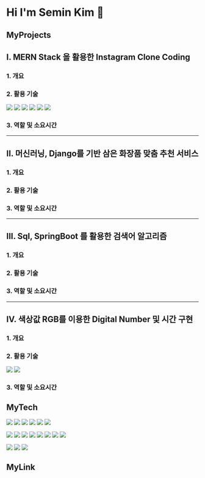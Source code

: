 # Hi I'm Semin Kim 👋

## MyProjects
 ## I. **MERN Stack 을 활용한 Instagram Clone Coding**
 ### 1. 개요
 ### 2. 활용 기술
 <img src="https://img.shields.io/badge/React-61DAFB?style=for-the-badge&logo=react&logoColor=white"> <img src="https://img.shields.io/badge/Redux-764ABC?style=for-the-badge&logo=redux&logoColor=white">
 <img src="https://img.shields.io/badge/Node.js-339933?style=for-the-badge&logo=node.js&logoColor=white"> <img src="https://img.shields.io/badge/Express.js-000000?style=for-the-badge&logo=express&logoColor=white">
 <img src="https://img.shields.io/badge/MongoDB-47A248?style=for-the-badge&logo=mongodb&logoColor=white"> <img src="https://img.shields.io/badge/JavaScript-F7DF1E?style=for-the-badge&logo=javascript&logoColor=black"> 
 ### 3. 역할 및 소요시간
---
## II. **머신러닝, Django를 기반 삼은 화장품 맞춤 추천 서비스**
 ### 1. 개요
 ### 2. 활용 기술
 
 ### 3. 역할 및 소요시간
 ---
## III. **Sql, SpringBoot 를 활용한 검색어 알고리즘**
 ### 1. 개요
 ### 2. 활용 기술
 ### 3. 역할 및 소요시간
 ---
## IV. **색상값 RGB를 이용한 Digital Number 및 시간 구현**
 ### 1. 개요
 ### 2. 활용 기술
<img src="https://img.shields.io/badge/C%23-239120?style=for-the-badge&logo=c-sharp&logoColor=white"> <img src="https://img.shields.io/badge/Unity-000000?style=for-the-badge&logo=unity&logoColor=white">
 ### 3. 역할 및 소요시간



## MyTech


<img src="https://img.shields.io/badge/React-61DAFB?style=for-the-badge&logo=react&logoColor=white"> <img src="https://img.shields.io/badge/Redux-764ABC?style=for-the-badge&logo=redux&logoColor=white">
<img src="https://img.shields.io/badge/Node.js-339933?style=for-the-badge&logo=node.js&logoColor=white"> <img src="https://img.shields.io/badge/Express.js-000000?style=for-the-badge&logo=express&logoColor=white">
<img src="https://img.shields.io/badge/MongoDB-47A248?style=for-the-badge&logo=mongodb&logoColor=white"> <img src="https://img.shields.io/badge/JavaScript-F7DF1E?style=for-the-badge&logo=javascript&logoColor=black"> 

<img src="https://img.shields.io/badge/Spring-6DB33F?style=for-the-badge&logo=spring&logoColor=white"> <img src="https://img.shields.io/badge/css3-1572B6?style=for-the-badge&logo=css3t&logoColor=white"> 
<img src="https://img.shields.io/badge/MySQL-4479A1?style=for-the-badge&logo=mysql&logoColor=white"> <img src="https://img.shields.io/badge/Java-007396?style=for-the-badge&logo=java&logoColor=white"> 
<img src="https://img.shields.io/badge/Spring Boot-6DB33F?style=for-the-badge&logo=spring&logoColor=white"> <img src="https://img.shields.io/badge/SQL-4479A1?style=for-the-badge&logo=sql&logoColor=white"> 
<img src="https://img.shields.io/badge/HTML-E34F26?style=for-the-badge&logo=html5&logoColor=white"> <img src="https://img.shields.io/badge/Python-3776AB?style=for-the-badge&logo=python&logoColor=white"> 

<img src="https://img.shields.io/badge/Git-F05032?style=for-the-badge&logo=git&logoColor=white"> <img src="https://img.shields.io/badge/Oracle-F80000?style=for-the-badge&logo=oracle&logoColor=white">
 <img src="https://img.shields.io/badge/Docker-2496ED?style=for-the-badge&logo=docker&logoColor=white">




## MyLink


